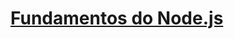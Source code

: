 # [Fundamentos do Node.js](https://github.com/Rocketseat/bootcamp-gostack-desafios/tree/master/desafio-fundamentos-nodejs)
